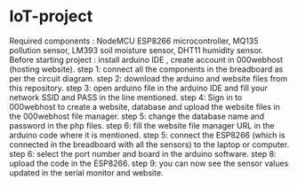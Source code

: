 # IoT-project
Required components : NodeMCU ESP8266 microcontroller, MQ135 pollution sensor, LM393 soil moisture sensor, DHT11 humidity sensor.
Before starting project : install arduino IDE , create account in 000webhost (hosting website).
step 1: connect all the components in the breadboard as per the circuit diagram.
step 2: download the arduino and website files from this repository. 
step 3: open arduino file in the arduino IDE and fill your network SSID and PASS in the line mentioned.
step 4: Sign in to 000webhost to create a website, database and upload the website files in the 000webhost file manager.
step 5: change the database name and password in the php files.
step 6: fill the website file manager URL in the arduino code where it is mentioned.
step 5: connect the ESP8266 (which is connected in the breadboard with all the sensors) to the laptop or computer. 
step 6: select the port number and board in the arduino software.
step 8: upload the code in the ESP8266.
step 9: you can now see the sensor values updated in the serial monitor and website.
